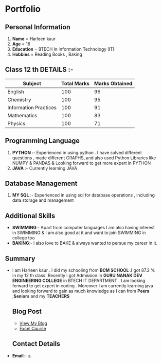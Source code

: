 # Portfolio

## Personal Information 

1. **Name** = Harleen kaur
2. **Age** = 18
3. **Education** = BTECH In Information Technology (IT)
4. **Hobbies** = Reading Books , Baking

## Class 12 th DETAILS :-

|**Subject**|**Total Marks**|**Marks Obtained**|
| ----------- | ----------- | ----------- |
|English|100|96|
|Chemistry|100|95|
|Information Practices|100|91|
|Mathematics|100|83|
|Physics|100|71|

## Programming Language
1. **PYTHON** :-   Experienced in using python . I have solved different questions , made  different GRAPHS, and also used Python Libraries like NUMPY & PANDAS & Looking forward to get more expert in PYTHON
2.  **JAVA**  :-  Currently learning JAVA

## Database Management
1. **MY SQL** :- Experienced in using sql for database operations , including data storage and management

## Additional Skills

- **SWIMMING**:- Apart from computer languages I  am also having interest in SWIMMING & I am also good at it and want to join SWIMMING in college too
- **BAKING**:- I also love to BAKE & always wanted to persue my career in it.

## Summary

- I am Harleen kaur . I  did my schooling from **BCM SCHOOL** .I got 87.2 % in my 12 th class. Recently I got Admission in **GURU NANAK DEV ENGINEERING COLLEGE** in BTECH IT DEPARTMENT . I am looking forward to get expert in coding . Moreover I am currently learning java and looking forward to gain as much knowledge as I  can from **Peers** ,**Seniors** and my **TEACHERS**

  ## Blog Post

  - [View My Blog](my-experience/read.md)
  - [Excel Course](COURSE/EXCEL)
  
  <h2>Contact Details</h2>
 
 - **Email**:-
   [=](harleenkaur0631@gmail.com)

   

 





